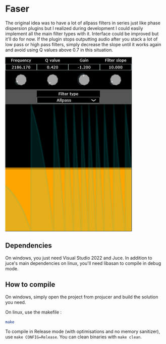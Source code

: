 # Faser
The original idea was to have a lot of allpass filters in series just like phase dispersion plugins but I realized during development I could easily implement all the main filter types with it. Interface could be improved but it'll do for now.
If the plugin stops outputting audio after you stack a lot of low pass or high pass filters, simply decrease the slope until it works again and avoid using Q values above 0.7 in this situation.

![How the plugin currently looks](https://github.com/HyperLan-git/faser/blob/master/screenshot.PNG?raw=true)

## Dependencies
On windows, you just need Visual Studio 2022 and Juce.
In addition to juce's main dependencies on linux, you'll need libasan to compile in debug mode.

## How to compile
On windows, simply open the project from projucer and build the solution you need.

On linux, use the makefile :
```sh
make
```

To compile in Release mode (with optimisations and no memory sanitizer), use `make CONFIG=Release`.
You can clean binaries with `make clean`.
